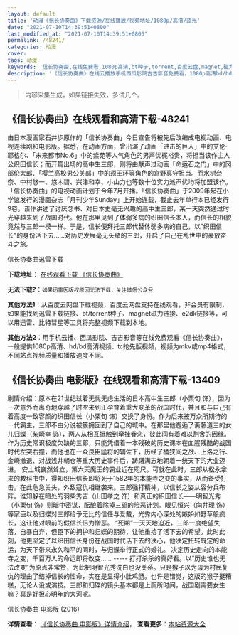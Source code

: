 ```yaml
---
layout: default
title: '动漫《信长协奏曲》下载资源/在线播放/视频地址/1080p/高清/蓝光'
date: "2021-07-10T14:39:51+0800"
last_modified_at: "2021-07-10T14:39:51+0800"
permalink: /48241/
categories: 动漫
cover:
tags: 动漫
keywords: '信长协奏曲,在线免费看,1080p高清,bt种子,torrent,百度云盘,magnet,磁力链,迅雷下载资源'
description: '《信长协奏曲》在线云播放手机西瓜影院吉吉影音免费看，1080p高清bd/hd未删减完整版和tc抢先枪版，mkv/mp4格式，附带bt/torrent种子、magnet/磁力链、百度云盘、网盘资源迅雷下载链接'
---
```


>内容采集生成，如果链接失效，多试几个。


## 《信长协奏曲》在线观看和高清下载-48241

由日本漫画家石井步原作的「信长协奏曲」今日宣告将被先后改编成电视动画、电视连续剧和电影版。据悉，在动画方面，曾出演了动画「进击的巨人」中的艾伦&middot;耶格尔、「未来都市No.6」中的紫苑等人气角色的男声优梶裕贵，将担当该作主人公织田信长；而开篇出场的高中生三郎，则将由献声过动画「命运石之门」中的冈部伦太郎、「樱兰高校男公关部」中的须王环等角色的宫野真守担当。而水树奈奈、中村悠一、悠木碧、兴津和幸、小山力也等数十位实力派声优均将加盟该作。「信长协奏曲」的电视动画计划于今年7月开播。「信长协奏曲」于2009年起在小学馆发行的漫画杂志「月刊少年Sunday」上开始连载，截止去年单行本已经发行9卷。该作讲述了讨厌念书、对日本史毫无兴趣的高中生三郎，某一天突然通过时光穿越来到了战国时代。他在那里见到了体弱多病的织田信长本人，而信长的相貌竟然与三郎一模一样。于是，信长便拜托三郎代替体弱多病的自己，以"织田信长"的身份活下去……对历史发展毫无头绪的三郎，开启了自己在乱世中的豪放奋斗之旅。<!---剧情end--->


信长协奏曲迅雷下载

**下载地址**： [在线观看下载 《信长协奏曲》](https://www.993dy.com//vod-detail-id-5393.html) 


**无法下载?**：`如果迅雷因版权原因无法下载，关注微信公众号 `

**其他方法1**：从百度云网盘下载视频，百度云网盘支持在线观看，非会员有限制，如果能找到迅雷下载链接、bt/torrent种子、magnet磁力链接、e2dk链接等，可以用迅雷、比特彗星等工具将完整视频下载到本地。

**其他方法2**：用手机云播、西瓜影院、吉吉影音等在线免费观看《信长协奏曲》，一般提供1080p高清、hd/bd高清视频、tc抢先版视频，视频为mkv或mp4格式，不同站点视频质量和播放速度不同。


## 《信长协奏曲 电影版》在线观看和高清下载-13409

剧情介绍：原本在21世纪过着无忧无虑生活的日本高中生三郎（小栗旬 饰），因为一次意外而离奇地穿越了时空来到正孕育着重大变革的战国时代，并且和与自己有着高度一致容颜的织田信长（小栗旬 饰）交换了身份。作为后来被万众所期待的一代霸主，三郎不由分说被簇拥回到了自己的城中。在那里他邂逅了斋藤道三的女儿归蝶（柴崎幸 饰），两人从相互抵触到牵挂眷恋，彼此间有着难以割舍的因缘。作为历史常识极度欠缺的三郎，只能凭借着一本残破的历史课本在血腥残酷的战国时代左突右撞，而他也在一众良臣猛将的辅佐下，历经了桶狭间之战、上洛之行、金崎撤退、对战浅井朝仓等重大历史事件后，踌躇满志地朝着一统天下的大业迈进。  安土城巍然耸立，第六天魔王的霸业近在咫尺。可就在此时，三郎从松永拿来的教科书中，得知织田信长即将死于1582年的本能寺之变的事实，从而备受打击。在此危急关头，外敌寇仇相继袭来。三郎强打精神，以信长之姿从容分兵布阵。谁知躲在暗处的羽柴秀吉（山田孝之 饰）和真正的织田信长——明智光秀（小栗旬 饰）则暗中密谋，酝酿着除掉三郎的险恶计划。眼见恒兴（向井理 饰）等家臣以及归蝶对三郎给予无比的信任与爱戴，光秀内心深处的嫉妒如野草般疯长，这让他对眼前的假信长倍为憎恶。 “死期”一天天地迫近，三郎一度绝望失落，自暴自弃，但臣下的拥护和归蝶的期待，让他重拾了活下去的希望。此时此刻，他更坚定了以织田信长身份在战国时代活下去的决心，他决定扭转既定的命运，为天下带来永久和平的同时，与归蝶举行正式的婚礼。 决定历史走向的本能寺之变，千百万人的命运即将改变…… ----- 打打杀杀的真好看。以“历史谁也无法改变”为原点非常赞，为此把明智光秀洗白也没关系。只是猴子以为母为村民复仇的理由了结掉信长的性命，实在是显得小肚鸡肠。也许是错觉，这版的猴子挺糟糕，无论人设或演技。三郎和归碟的镜头基本都是上厕所时间，战国剧需要女生嘛？真是好担心明年的大河呢。


信长协奏曲 电影版 (2016)

**详情查看**： [《信长协奏曲 电影版》详情介绍](/movie/13409/)， **查看更多**：[本站资源大全](/movie/t/all/)

